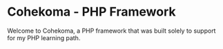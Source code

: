 # Cohekoma - PHP Framework

Welcome to Cohekoma, a PHP framework that was built solely to support for my PHP learning path.
